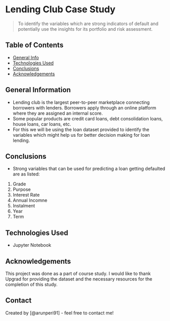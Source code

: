 # Lending Club Case Study
> To identify the variables which are strong indicators of default and potentially use the insights for its portfolio and risk assessment.


## Table of Contents
* [General Info](#general-information)
* [Technologies Used](#technologies-used)
* [Conclusions](#conclusions)
* [Acknowledgements](#acknowledgements)

<!-- You can include any other section that is pertinent to your problem -->

## General Information
- Lending club is the largest peer-to-peer marketplace connecting borrowers with lenders. Borrowers apply through an online platform where they are assigned an internal score.
- Some popular products are credit card loans, debt consolidation loans, house loans, car loans, etc.
- For this we will be using the loan dataset provided to identify the variables which might help us for better decision making for loan lending.

<!-- You don't have to answer all the questions - just the ones relevant to your project. -->

## Conclusions
- Strong variables that can be used for predicting a loan getting defaulted are as listed:
1. Grade
2. Purpose
3. Interest Rate
4. Annual Incomne
5. Instalment
6. Year
7. Term


<!-- You don't have to answer all the questions - just the ones relevant to your project. -->


## Technologies Used
- Jupyter Notebook

<!-- As the libraries versions keep on changing, it is recommended to mention the version of library used in this project -->

## Acknowledgements
This project was done as a part of course study. I would like to thank Upgrad for providing the dataset and the necessary resources for the completion of this study.


## Contact
Created by [@arunperi91] - feel free to contact me!


<!-- Optional -->
<!-- ## License -->
<!-- This project is open source and available under the [... License](). -->

<!-- You don't have to include all sections - just the one's relevant to your project -->

